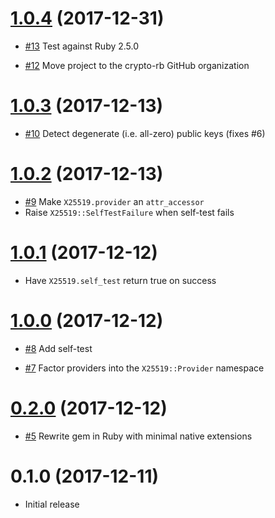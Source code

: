 # [1.0.4] (2017-12-31)

[1.0.4]: https://github.com/crypto-rb/x25519/compare/v1.0.3...v1.0.4

* [#13](https://github.com/crypto-rb/x25519/pull/13)
  Test against Ruby 2.5.0

* [#12](https://github.com/crypto-rb/x25519/pull/12)
  Move project to the crypto-rb GitHub organization

# [1.0.3] (2017-12-13)

[1.0.3]: https://github.com/crypto-rb/x25519/compare/v1.0.2...v1.0.3

* [#10](https://github.com/crypto-rb/x25519/pull/10)
  Detect degenerate (i.e. all-zero) public keys (fixes #6)

# [1.0.2] (2017-12-13)

[1.0.2]: https://github.com/crypto-rb/x25519/compare/v1.0.1...v1.0.2

* [#9](https://github.com/crypto-rb/x25519/pull/9)
  Make `X25519.provider` an `attr_accessor`
* Raise `X25519::SelfTestFailure` when self-test fails

# [1.0.1] (2017-12-12)

[1.0.1]: https://github.com/crypto-rb/x25519/compare/v1.0.0...v1.0.1

* Have `X25519.self_test` return true on success

# [1.0.0] (2017-12-12)

[1.0.0]: https://github.com/crypto-rb/x25519/compare/v0.2.0...v1.0.0

* [#8](https://github.com/crypto-rb/x25519/pull/8)
  Add self-test

* [#7](https://github.com/crypto-rb/x25519/pull/7)
  Factor providers into the `X25519::Provider` namespace

# [0.2.0] (2017-12-12)

[0.2.0]: https://github.com/crypto-rb/x25519/compare/v0.1.0...v0.2.0

* [#5](https://github.com/crypto-rb/x25519/pull/5)
  Rewrite gem in Ruby with minimal native extensions

# 0.1.0 (2017-12-11)

* Initial release

